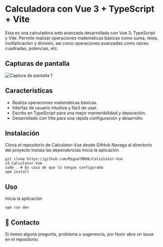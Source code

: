 # Calculadora con Vue 3 + TypeScript + Vite

Esta es una calculadora web avanzada desarrollada con Vue 3, TypeScript y Vite. Permite realizar operaciones matemáticas básicas como suma, resta, multiplicación y división, así como operaciones avanzadas como raíces cuadradas, potencias, etc.

## Capturas de pantalla

![Captura de pantalla 1](https://github.com/MiguelMR86/Calculator-Vue/assets/90867675/4fe77e86-7f55-4d9c-a130-36fa0699f61e)

## Características

- Realiza operaciones matemáticas básicas.
- Interfaz de usuario intuitiva y fácil de usar.
- Escrito en TypeScript para una mejor mantenibilidad y depuración.
- Desarrollado con Vite para una rápida configuración y desarrollo.

## Instalación
Clona el repositorio de Calculator-Vue desde GitHub
Navega al directorio del proyecto
Instala las dependencias
Inicia la aplicación

```shell
git clone https://github.com/MiguelMR86/Calculator-Vue
cd Calculator-Vue
code . # En caso de que lo tengas configurado
npm install
```
## Uso
Inicia la aplicación

```shell
npm run dev
```

## 📱 Contacto
Si tienes alguna pregunta, problema o sugerencia, por favor abre un issue en el repositorio.
